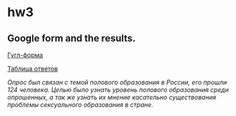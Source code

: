 # hw3
## Google form and the results.

[Гугл-форма](https://docs.google.com/forms/d/e/1FAIpQLSctVzVzlyxafkpLivjvRCsd9XGAIhnxer6z6Cf6RHuVvKRSvw/closedform)

[Таблица ответов](https://docs.google.com/spreadsheets/d/1NSWFUXPLTmKQExNo5d-dP1bJ4BJ0yyGW3Qdpl_ms9_I/edit#gid=932341159)

*Опрос был связан с темой полового образования в России, его прошли 124 человека. Целью было узнать уровень полового образования среди опрошенных, а так же узнать их мнение касательно существования проблемы сексуального образования в стране.*
